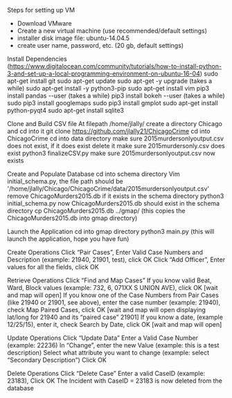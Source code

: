 Steps for setting up VM
- Download VMware
- Create a new virtual machine (use recommended/default settings)
- installer disk image file: ubuntu-14.04.5
- create user name, password, etc. (20 gb, default settings)

Install Dependencies (https://www.digitalocean.com/community/tutorials/how-to-install-python-3-and-set-up-a-local-programming-environment-on-ubuntu-16-04)
sudo apt-get install git
sudo apt-get update
sudo apt-get -y upgrade (takes a while)
sudo apt-get install -y python3-pip
sudo apt-get install vim
pip3 install pandas --user (takes a while)
pip3 install bokeh --user (takes a while)
sudo pip3 install googlemaps
sudo pip3 install gmplot
sudo apt-get install python-pyqt4
sudo apt-get install sqlite3

Clone and Build CSV file
At filepath /home/jlally/
create a directory Chicago and cd into it
git clone https://github.com/jlally21/ChicagoCrime
cd into ChicagoCrime
cd  into data directory
make sure 2015murdersonlyoutput.csv does not exist, if it does exist delete it
make sure 2015murdersonly.csv does exist
python3 finalizeCSV.py 
make sure 2015murdersonlyoutput.csv now exists

Create and Populate Database
cd into schema directory
Vim initial_schema.py, the file path should be '/home/jlally/Chicago/ChicagoCrime/data/2015murdersonlyoutput.csv'
remove ChicagoMurders2015.db if it exists in the schema directory
python3 initial_schema.py
now ChicagoMurders2015.db should exist in the schema directory
cp ChicagoMurders2015.db ../gmap/   (this copies the ChicagoMurders2015.db into gmap directory)

Launch the Application
cd into gmap directory
python3 main.py (this will launch the application, hope you have fun)

Create Operations 
Click “Pair Cases”, Enter Valid Case Numbers and Description (example: 21940, 21901, test), click OK
Click “Add Officer”, Enter values for all the fields, click OK

Retrieve Operations
Click “Find and Map Cases”
If you know valid Beat, Ward, Block values (example: 732, 6, 071XX S UNION AVE), click OK [wait and map will open]
If you know one of the Case Numbers from Pair Cases (like 21940 or 21901, see above), enter the case number (example: 21940), check Map Paired Cases, click OK [wait and map will open displaying lat/long for 21940 and its “paired case” 21901]
If you know a date, (example 12/25/15), enter it, check Search by Date, click OK [wait and map will open]

Update Operations
Click “Update Data”
Enter a Valid Case Number  (example: 22236)
In “Change”, enter the new Value (example: this is a test description)
Select what attribute you want to change (example: select “Secondary Description”)
Click OK

Delete Operations
Click “Delete Case”
Enter a valid CaseID (example: 23183), Click OK
The Incident with CaseID = 23183 is now deleted from the database

